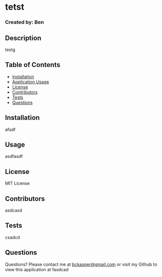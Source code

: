 # tetst
  ### Created by: Ben

  ## Description
  testg

  ## Table of Contents
  - [Installation](#installation)
  - [Application Usage](#usage)
  - [License](#license)
  - [Contributors](#contributors)
  - [Tests](#tests)
  - [Questions](#questions)

  ## Installation
  afsdf

  ## Usage
  asdfasdf

  ## License
  MIT License

  ## Contributors
  asdcasd

  ## Tests
  csadcd

  ## Questions
  Questions? Please contact me at bckasper@gmail.com or visit my Github to view this application at fasdcad
